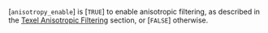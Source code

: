 [`anisotropy_enable`] is [`TRUE`] to
enable anisotropic filtering, as described in the
[Texel Anisotropic Filtering](https://www.khronos.org/registry/vulkan/specs/1.3-extensions/html/vkspec.html#textures-texel-anisotropic-filtering)
section, or [`FALSE`] otherwise.